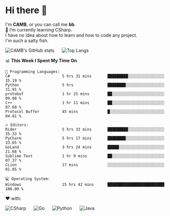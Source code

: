 # Hi there 👋
<!--
**CAMB-dev/CAMB-dev** is a ✨ _special_ ✨ repository because its `README.md` (this file) appears on your GitHub profile.

Here are some ideas to get you started:

- 🔭 I’m currently working on ...
- 🌱 I’m currently learning ...
- 👯 I’m looking to collaborate on ...
- 🤔 I’m looking for help with ...
- 💬 Ask me about ...
- 📫 How to reach me: ...
- 😄 Pronouns: ...
- ⚡ Fun fact: ...
-->
 I'm **CAMB**, or you can call me **bb**.  
 🌱 I’m currently learning CSharp.  
 I have no idea about how to learn and how to code any project.  
 I'm such a salty fish.
 
 
![CAMB's GitHub stats](https://github-readme-stats.vercel.app/api?username=CAMB-dev&show_icons=true&theme=tokyonight)
&nbsp;&nbsp;&nbsp;&nbsp;
![Top Langs](https://github-readme-stats.vercel.app/api/top-langs/?username=CAMB-dev&langs_count=5&theme=tokyonight)


<!--START_SECTION:waka-->
📊 **This Week I Spent My Time On** 

```text
💬 Programming Languages: 
C#                       5 hrs 31 mins       █████████░░░░░░░░░░░░░░░░   35.19 % 
Python                   5 hrs               ████████░░░░░░░░░░░░░░░░░   31.91 % 
protobuf                 1 hr 25 mins        ██░░░░░░░░░░░░░░░░░░░░░░░   09.08 % 
C++                      1 hr 11 mins        ██░░░░░░░░░░░░░░░░░░░░░░░   07.60 % 
Protocol Buffer          45 mins             █░░░░░░░░░░░░░░░░░░░░░░░░   04.81 % 

🔥 Editors: 
Rider                    5 hrs 33 mins       █████████░░░░░░░░░░░░░░░░   35.33 % 
PyCharm                  5 hrs 17 mins       ████████░░░░░░░░░░░░░░░░░   33.65 % 
GoLand                   3 hrs 24 mins       █████░░░░░░░░░░░░░░░░░░░░   21.68 % 
Sublime Text             1 hr 9 mins         ██░░░░░░░░░░░░░░░░░░░░░░░   07.37 % 
CLion                    17 mins             ░░░░░░░░░░░░░░░░░░░░░░░░░   01.85 % 

💻 Operating System: 
Windows                  15 hrs 42 mins      █████████████████████████   100.00 % 
```


<!--END_SECTION:waka-->


❤ with:

![CSharp](https://img.shields.io/badge/CSharp-%23512BD4?style=for-the-badge&logo=.net)
&nbsp;&nbsp;&nbsp;&nbsp;
![Go](https://img.shields.io/badge/Go-000000?style=for-the-badge&logo=go)
&nbsp;&nbsp;&nbsp;&nbsp;
![Python](https://img.shields.io/badge/Python-000000?style=for-the-badge&logo=python)
&nbsp;&nbsp;&nbsp;&nbsp;
![Java](https://img.shields.io/badge/Java-964B00?style=for-the-badge&logo=openjdk)
